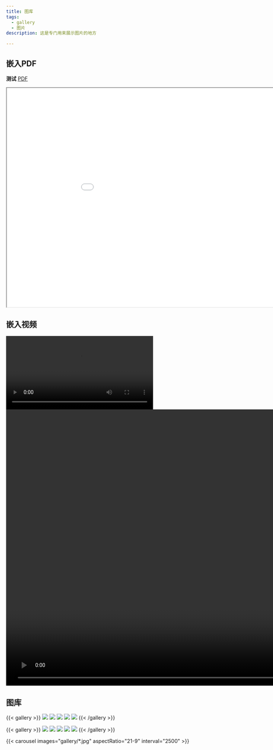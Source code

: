 ```yaml
---
title: 图库
tags:
  - gallery
  - 图片
description: 这是专门用来展示图片的地方

---
```


## 嵌入PDF

**测试**
[PDF](gallery/第一章.pdf)

<iframe 
  src="gallery/第一章.pdf" 
  width="200%" 
  height="600px"
>
  <p>您的浏览器不支持PDF预览，请<a href="./assets/pdfs/第一章.pdf">下载文件</a></p>
</iframe>

## 嵌入视频

<video controls style="width: 80%;">
  <source src="./gallery/TimeShiftSystems.mp4" type="video/mp4">
</video>


<style>
  .my-video {
    width: 300%;
  }
</style>

<video controls class="my-video">
  <source src="./gallery/TimeShiftSystems.mp4" type="video/mp4">
</video>

## 图库

{{< gallery >}}
  <img src="gallery/Manim.jpg"  />
  <img src="gallery/banner_1.jpg"  />
  <img src="gallery/banner_2.jpg"  />
  <img src="gallery/banner_3.jpg"  />
  <img src="gallery/code.gif"  />
{{< /gallery >}}



{{< gallery >}}
  <img src="gallery/code.gif" class="grid-w50 md:grid-w33 xl:grid-w25" />
  <img src="gallery/banner_3.jpg" class="grid-w50 md:grid-w33 xl:grid-w25" />
  <img src="gallery/banner_2.jpg" class="grid-w50 md:grid-w33 xl:grid-w25" />
  <img src="gallery/banner_1.jpg" class="grid-w50 md:grid-w33 xl:grid-w25" />
  <img src="gallery/Manim.jpg" class="grid-w50 md:grid-w33 xl:grid-w25" />
{{< /gallery >}}

{{< carousel images="gallery/*.jpg" aspectRatio="21-9" interval="2500" >}}










